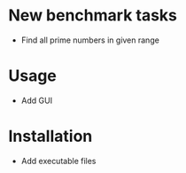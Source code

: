 # New benchmark tasks
* Find all prime numbers in given range

# Usage
* Add GUI

# Installation
* Add executable files
